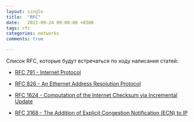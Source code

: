 ```yaml
---
layout: single
title:  "RFC"
date:   2021-09-24 09:00:00 +0300
tags: rfc
categories: networks
comments: true

---
```


Список RFC, которые будут встречаться по ходу написания статей:

* [RFC 791 -  Internet Protocol](https://www.rfc-editor.org/rfc/rfc791.html)

* [RFC 826 -  An Ethernet Address Resolution Protocol](https://www.rfc-editor.org/rfc/rfc826.html)

* [RFC 1624 - Computation of the Internet Checksum via Incremental Update](https://www.rfc-editor.org/rfc/rfc1624)
 
* [RFC 3168 - The Addition of Explicit Congestion Notification (ECN) to IP](https://www.rfc-editor.org/rfc/rfc3168.html)